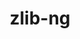 ---
title: "zlib-ng"
layout: cache
categories: [package, develop]
meta: {"compilers": ["apple-clang@=15.0.0", "cce@=18.0.0", "clang@=14.0.0", "gcc@=10.2.1", "gcc@=10.3.0", "gcc@=10.5.0", "gcc@=11.1.0", "gcc@=11.4.0", "gcc@=12.3.0", "gcc@=12.4.0", "gcc@=13.2.0", "gcc@=13.3.0", "gcc@=7.3.1", "gcc@=7.5.0", "gcc@=9.4.0", "msvc@=19.39.33523", "oneapi@=2024.1.0", "oneapi@=2024.2.1"], "num_specs": 106, "num_specs_by_stack": {"aws-isc": 1, "aws-isc-aarch64": 1, "aws-pcluster-neoverse_v1": 3, "aws-pcluster-x86_64_v4": 12, "bootstrap-x86_64-linux-gnu": 3, "build_systems": 3, "data-vis-sdk": 3, "developer-tools": 2, "developer-tools-aarch64-linux-gnu": 3, "developer-tools-darwin": 1, "developer-tools-manylinux2014": 1, "developer-tools-x86_64_v3-linux-gnu": 3, "e4s": 6, "e4s-cray-rhel": 6, "e4s-cray-sles": 2, "e4s-neoverse-v2": 6, "e4s-neoverse_v1": 2, "e4s-oneapi": 6, "e4s-power": 2, "e4s-rocm-external": 3, "gpu-tests": 4, "hep": 3, "ml-darwin-aarch64-mps": 1, "ml-linux-aarch64-cpu": 3, "ml-linux-aarch64-cuda": 3, "ml-linux-x86_64-cpu": 3, "ml-linux-x86_64-cuda": 3, "ml-linux-x86_64-rocm": 3, "radiuss": 6, "radiuss-aws": 6, "radiuss-aws-aarch64": 6, "root": 106, "tutorial": 21, "windows-vis": 2}, "oss": ["amzn2", "centos7", "rhel8", "sle_hpc15", "ubuntu18.04", "ubuntu20.04", "ubuntu22.04", "ubuntu24.04", "ventura", "windows10.0.20348"], "platforms": ["darwin", "linux", "windows"], "stacks": ["aws-isc", "aws-isc-aarch64", "aws-pcluster-neoverse_v1", "aws-pcluster-x86_64_v4", "bootstrap-x86_64-linux-gnu", "build_systems", "data-vis-sdk", "developer-tools", "developer-tools-aarch64-linux-gnu", "developer-tools-darwin", "developer-tools-manylinux2014", "developer-tools-x86_64_v3-linux-gnu", "e4s", "e4s-cray-rhel", "e4s-cray-sles", "e4s-neoverse-v2", "e4s-neoverse_v1", "e4s-oneapi", "e4s-power", "e4s-rocm-external", "gpu-tests", "hep", "ml-darwin-aarch64-mps", "ml-linux-aarch64-cpu", "ml-linux-aarch64-cuda", "ml-linux-x86_64-cpu", "ml-linux-x86_64-cuda", "ml-linux-x86_64-rocm", "radiuss", "radiuss-aws", "radiuss-aws-aarch64", "root", "tutorial", "windows-vis"], "targets": ["aarch64", "neoverse_v1", "neoverse_v2", "ppc64le", "x86_64", "x86_64_v3", "x86_64_v4"], "versions": ["2.0.7", "2.1.3", "2.1.4", "2.1.6", "2.2.1", "2.2.3"]}
spec_details: [{"compiler": "oneapi@=2024.1.0", "hash": "32rsgib44twscutulgzmqesn5opau6qp", "os": "amzn2", "platform": "linux", "size": "-", "stacks": ["aws-pcluster-x86_64_v4", "root"], "tarball": "https://binaries.spack.io/develop/build_cache/linux-amzn2-x86_64_v4/oneapi-2024.1.0/zlib-ng-2.2.3/linux-amzn2-x86_64_v4-oneapi-2024.1.0-zlib-ng-2.2.3-32rsgib44twscutulgzmqesn5opau6qp.spack", "target": "x86_64_v4", "variants": ["build_system=autotools", "+compat", "+new_strategies", "+opt", "+pic", "+shared"], "versions": ["2.2.3"]}, {"compiler": "gcc@=7.5.0", "hash": "377a5qogl4vpjtsmp5pzreyur7dr7ysa", "os": "ubuntu18.04", "platform": "linux", "size": "-", "stacks": ["radiuss", "root"], "tarball": "https://binaries.spack.io/develop/build_cache/linux-ubuntu18.04-x86_64_v3/gcc-7.5.0/zlib-ng-2.2.3/linux-ubuntu18.04-x86_64_v3-gcc-7.5.0-zlib-ng-2.2.3-377a5qogl4vpjtsmp5pzreyur7dr7ysa.spack", "target": "x86_64_v3", "variants": ["build_system=autotools", "+compat", "~new_strategies", "+opt", "+pic", "+shared"], "versions": ["2.2.3"]}, {"compiler": "gcc@=7.3.1", "hash": "3uwmy2yvncjescclso37kdqztq7q463n", "os": "amzn2", "platform": "linux", "size": "-", "stacks": ["radiuss-aws-aarch64", "root"], "tarball": "https://binaries.spack.io/develop/build_cache/linux-amzn2-aarch64/gcc-7.3.1/zlib-ng-2.2.3/linux-amzn2-aarch64-gcc-7.3.1-zlib-ng-2.2.3-3uwmy2yvncjescclso37kdqztq7q463n.spack", "target": "aarch64", "variants": ["build_system=autotools", "+compat", "~new_strategies", "+opt", "+pic", "+shared"], "versions": ["2.2.3"]}, {"compiler": "gcc@=11.4.0", "hash": "3zxw2ivini2omi2njesjtjszk6tma6pq", "os": "ubuntu22.04", "platform": "linux", "size": "-", "stacks": ["e4s-neoverse-v2", "root"], "tarball": "https://binaries.spack.io/develop/build_cache/linux-ubuntu22.04-neoverse_v2/gcc-11.4.0/zlib-ng-2.2.3/linux-ubuntu22.04-neoverse_v2-gcc-11.4.0-zlib-ng-2.2.3-3zxw2ivini2omi2njesjtjszk6tma6pq.spack", "target": "neoverse_v2", "variants": ["build_system=autotools", "+compat", "+new_strategies", "+opt", "+pic", "+shared"], "versions": ["2.2.3"]}, {"compiler": "oneapi@=2024.2.1", "hash": "4bnqvqycdrna2ke2puezyogdr2pdttcw", "os": "ubuntu22.04", "platform": "linux", "size": "-", "stacks": ["e4s-oneapi", "root"], "tarball": "https://binaries.spack.io/develop/build_cache/linux-ubuntu22.04-x86_64_v3/oneapi-2024.2.1/zlib-ng-2.2.3/linux-ubuntu22.04-x86_64_v3-oneapi-2024.2.1-zlib-ng-2.2.3-4bnqvqycdrna2ke2puezyogdr2pdttcw.spack", "target": "x86_64_v3", "variants": ["build_system=autotools", "+compat", "+new_strategies", "+opt", "+pic", "+shared"], "versions": ["2.2.3"]}, {"compiler": "clang@=14.0.0", "hash": "4bolsb5to3t4xx5ez53zanau67rxmv3x", "os": "ubuntu22.04", "platform": "linux", "size": "-", "stacks": ["root", "tutorial"], "tarball": "https://binaries.spack.io/develop/build_cache/linux-ubuntu22.04-x86_64_v3/clang-14.0.0/zlib-ng-2.2.3/linux-ubuntu22.04-x86_64_v3-clang-14.0.0-zlib-ng-2.2.3-4bolsb5to3t4xx5ez53zanau67rxmv3x.spack", "target": "x86_64_v3", "variants": ["build_system=autotools", "+compat", "+new_strategies", "+opt", "+pic", "+shared"], "versions": ["2.2.3"]}, {"compiler": "cce@=18.0.0", "hash": "4gqhql5ze4fzdoyfjqyfc6th232xruyx", "os": "rhel8", "platform": "linux", "size": "-", "stacks": ["e4s-cray-rhel", "root"], "tarball": "https://binaries.spack.io/develop/build_cache/linux-rhel8-x86_64_v3/cce-18.0.0/zlib-ng-2.2.3/linux-rhel8-x86_64_v3-cce-18.0.0-zlib-ng-2.2.3-4gqhql5ze4fzdoyfjqyfc6th232xruyx.spack", "target": "x86_64_v3", "variants": ["build_system=autotools", "+compat", "~new_strategies", "+opt", "+pic", "+shared"], "versions": ["2.2.3"]}, {"compiler": "gcc@=7.3.1", "hash": "536kii6bqerjne77k24afwbc5zi5amd4", "os": "amzn2", "platform": "linux", "size": "-", "stacks": ["aws-isc", "radiuss-aws", "root"], "tarball": "https://binaries.spack.io/develop/build_cache/linux-amzn2-x86_64_v3/gcc-7.3.1/zlib-ng-2.2.3/linux-amzn2-x86_64_v3-gcc-7.3.1-zlib-ng-2.2.3-536kii6bqerjne77k24afwbc5zi5amd4.spack", "target": "x86_64_v3", "variants": ["build_system=autotools", "+compat", "+new_strategies", "+opt", "+pic", "+shared"], "versions": ["2.2.3"]}, {"compiler": "gcc@=7.3.1", "hash": "543fnszfiq526hbu6xdtqubobmbozb6w", "os": "amzn2", "platform": "linux", "size": "-", "stacks": ["radiuss-aws-aarch64", "root"], "tarball": "https://binaries.spack.io/develop/build_cache/linux-amzn2-aarch64/gcc-7.3.1/zlib-ng-2.2.3/linux-amzn2-aarch64-gcc-7.3.1-zlib-ng-2.2.3-543fnszfiq526hbu6xdtqubobmbozb6w.spack", "target": "aarch64", "variants": ["build_system=autotools", "+compat", "+new_strategies", "+opt", "+pic", "+shared"], "versions": ["2.2.3"]}, {"compiler": "gcc@=11.4.0", "hash": "575fqzmp724na4jncdvjilufu5ozdlip", "os": "ubuntu22.04", "platform": "linux", "size": "-", "stacks": ["e4s", "e4s-rocm-external", "hep", "root", "tutorial"], "tarball": "https://binaries.spack.io/develop/build_cache/linux-ubuntu22.04-x86_64_v3/gcc-11.4.0/zlib-ng-2.2.3/linux-ubuntu22.04-x86_64_v3-gcc-11.4.0-zlib-ng-2.2.3-575fqzmp724na4jncdvjilufu5ozdlip.spack", "target": "x86_64_v3", "variants": ["build_system=autotools", "+compat", "+new_strategies", "+opt", "+pic", "+shared"], "versions": ["2.2.3"]}, {"compiler": "gcc@=11.4.0", "hash": "5dyrfwdsi2456n7uwogb7d755ss5nc7o", "os": "ubuntu22.04", "platform": "linux", "size": "-", "stacks": ["e4s", "root"], "tarball": "https://binaries.spack.io/develop/build_cache/linux-ubuntu22.04-x86_64_v3/gcc-11.4.0/zlib-ng-2.2.3/linux-ubuntu22.04-x86_64_v3-gcc-11.4.0-zlib-ng-2.2.3-5dyrfwdsi2456n7uwogb7d755ss5nc7o.spack", "target": "x86_64_v3", "variants": ["build_system=autotools", "+compat", "~new_strategies", "+opt", "+pic", "+shared"], "versions": ["2.2.3"]}, {"compiler": "gcc@=12.4.0", "hash": "5ggbhng5uivuqqcahrpxh374p22imnbv", "os": "amzn2", "platform": "linux", "size": "-", "stacks": ["aws-pcluster-x86_64_v4", "root"], "tarball": "https://binaries.spack.io/develop/build_cache/linux-amzn2-x86_64_v3/gcc-12.4.0/zlib-ng-2.2.3/linux-amzn2-x86_64_v3-gcc-12.4.0-zlib-ng-2.2.3-5ggbhng5uivuqqcahrpxh374p22imnbv.spack", "target": "x86_64_v3", "variants": ["build_system=autotools", "+compat", "+new_strategies", "+opt", "+pic", "+shared"], "versions": ["2.2.3"]}, {"compiler": "gcc@=7.5.0", "hash": "5hvq47wizef7l7qyw6ot2lothvck4v7z", "os": "ubuntu18.04", "platform": "linux", "size": "-", "stacks": ["developer-tools", "root"], "tarball": "https://binaries.spack.io/develop/build_cache/linux-ubuntu18.04-x86_64_v3/gcc-7.5.0/zlib-ng-2.1.6/linux-ubuntu18.04-x86_64_v3-gcc-7.5.0-zlib-ng-2.1.6-5hvq47wizef7l7qyw6ot2lothvck4v7z.spack", "target": "x86_64_v3", "variants": ["build_system=autotools", "+compat", "+new_strategies", "+opt", "+pic", "+shared"], "versions": ["2.1.6"]}, {"compiler": "gcc@=7.3.1", "hash": "5lleo6iq7idatxqvxus6u3ikrgcagmvo", "os": "amzn2", "platform": "linux", "size": "-", "stacks": ["radiuss-aws", "root"], "tarball": "https://binaries.spack.io/develop/build_cache/linux-amzn2-x86_64_v3/gcc-7.3.1/zlib-ng-2.2.3/linux-amzn2-x86_64_v3-gcc-7.3.1-zlib-ng-2.2.3-5lleo6iq7idatxqvxus6u3ikrgcagmvo.spack", "target": "x86_64_v3", "variants": ["build_system=autotools", "+compat", "~new_strategies", "+opt", "+pic", "+shared"], "versions": ["2.2.3"]}, {"compiler": "gcc@=11.1.0", "hash": "5pwtky4i2vgik2md557hgike4jaz63uf", "os": "ubuntu20.04", "platform": "linux", "size": "-", "stacks": ["gpu-tests", "root"], "tarball": "https://binaries.spack.io/develop/build_cache/linux-ubuntu20.04-x86_64_v3/gcc-11.1.0/zlib-ng-2.1.4/linux-ubuntu20.04-x86_64_v3-gcc-11.1.0-zlib-ng-2.1.4-5pwtky4i2vgik2md557hgike4jaz63uf.spack", "target": "x86_64_v3", "variants": ["build_system=autotools", "+compat", "+opt"], "versions": ["2.1.4"]}, {"compiler": "clang@=14.0.0", "hash": "67c2xrjjhjc7y5csp6ams6x6hjfnx7qg", "os": "ubuntu22.04", "platform": "linux", "size": "-", "stacks": ["root", "tutorial"], "tarball": "https://binaries.spack.io/develop/build_cache/linux-ubuntu22.04-x86_64_v3/clang-14.0.0/zlib-ng-2.0.7/linux-ubuntu22.04-x86_64_v3-clang-14.0.0-zlib-ng-2.0.7-67c2xrjjhjc7y5csp6ams6x6hjfnx7qg.spack", "target": "x86_64_v3", "variants": ["build_system=autotools", "+compat", "+new_strategies", "+opt", "+pic", "+shared"], "versions": ["2.0.7"]}, {"compiler": "cce@=18.0.0", "hash": "6futzvjx2x3kmifzhk3r7ijzqykzy4ye", "os": "rhel8", "platform": "linux", "size": "-", "stacks": ["e4s-cray-rhel", "root"], "tarball": "https://binaries.spack.io/develop/build_cache/linux-rhel8-x86_64_v3/cce-18.0.0/zlib-ng-2.2.3/linux-rhel8-x86_64_v3-cce-18.0.0-zlib-ng-2.2.3-6futzvjx2x3kmifzhk3r7ijzqykzy4ye.spack", "target": "x86_64_v3", "variants": ["build_system=autotools", "+compat", "+new_strategies", "+opt", "+pic", "+shared"], "versions": ["2.2.3"]}, {"compiler": "gcc@=11.4.0", "hash": "6r3373l5nrcre5nbh43okuedfmdpj6bh", "os": "ubuntu22.04", "platform": "linux", "size": "-", "stacks": ["root", "tutorial"], "tarball": "https://binaries.spack.io/develop/build_cache/linux-ubuntu22.04-x86_64_v3/gcc-11.4.0/zlib-ng-2.0.7/linux-ubuntu22.04-x86_64_v3-gcc-11.4.0-zlib-ng-2.0.7-6r3373l5nrcre5nbh43okuedfmdpj6bh.spack", "target": "x86_64_v3", "variants": ["build_system=autotools", "+compat", "+new_strategies", "+opt", "+pic", "+shared"], "versions": ["2.0.7"]}, {"compiler": "cce@=18.0.0", "hash": "6rqgakhbx74aq4b7qybojtpl7zxsgkyy", "os": "rhel8", "platform": "linux", "size": "-", "stacks": ["e4s-cray-rhel", "root"], "tarball": "https://binaries.spack.io/develop/build_cache/linux-rhel8-x86_64_v3/cce-18.0.0/zlib-ng-2.2.3/linux-rhel8-x86_64_v3-cce-18.0.0-zlib-ng-2.2.3-6rqgakhbx74aq4b7qybojtpl7zxsgkyy.spack", "target": "x86_64_v3", "variants": ["build_system=autotools", "+compat", "+new_strategies", "+opt", "+pic", "+shared"], "versions": ["2.2.3"]}, {"compiler": "gcc@=11.4.0", "hash": "7ngubogjo4gujkuio4vkj2d5r7vazsdq", "os": "ubuntu22.04", "platform": "linux", "size": "-", "stacks": ["e4s-neoverse-v2", "root"], "tarball": "https://binaries.spack.io/develop/build_cache/linux-ubuntu22.04-neoverse_v2/gcc-11.4.0/zlib-ng-2.2.3/linux-ubuntu22.04-neoverse_v2-gcc-11.4.0-zlib-ng-2.2.3-7ngubogjo4gujkuio4vkj2d5r7vazsdq.spack", "target": "neoverse_v2", "variants": ["build_system=autotools", "+compat", "~new_strategies", "+opt", "+pic", "+shared"], "versions": ["2.2.3"]}, {"compiler": "gcc@=7.5.0", "hash": "7s7afl5q25kgqxtjgvnwvdpy25ep5wnh", "os": "ubuntu18.04", "platform": "linux", "size": "-", "stacks": ["developer-tools", "root"], "tarball": "https://binaries.spack.io/develop/build_cache/linux-ubuntu18.04-x86_64_v3/gcc-7.5.0/zlib-ng-2.1.6/linux-ubuntu18.04-x86_64_v3-gcc-7.5.0-zlib-ng-2.1.6-7s7afl5q25kgqxtjgvnwvdpy25ep5wnh.spack", "target": "x86_64_v3", "variants": ["build_system=autotools", "+compat", "+new_strategies", "+opt", "+pic", "+shared"], "versions": ["2.1.6"]}, {"compiler": "gcc@=13.2.0", "hash": "a2a5upecfz5tp7ouuxanyzuu4htlvz6j", "os": "ubuntu24.04", "platform": "linux", "size": "-", "stacks": ["bootstrap-x86_64-linux-gnu", "ml-linux-x86_64-cpu", "ml-linux-x86_64-cuda", "ml-linux-x86_64-rocm", "root"], "tarball": "https://binaries.spack.io/develop/build_cache/linux-ubuntu24.04-x86_64_v3/gcc-13.2.0/zlib-ng-2.2.3/linux-ubuntu24.04-x86_64_v3-gcc-13.2.0-zlib-ng-2.2.3-a2a5upecfz5tp7ouuxanyzuu4htlvz6j.spack", "target": "x86_64_v3", "variants": ["build_system=autotools", "+compat", "+new_strategies", "+opt", "+pic", "+shared"], "versions": ["2.2.3"]}, {"compiler": "gcc@=7.5.0", "hash": "asgwiaju2ckmoxsfvtddmmsrfbcygahj", "os": "ubuntu18.04", "platform": "linux", "size": "-", "stacks": ["radiuss", "root"], "tarball": "https://binaries.spack.io/develop/build_cache/linux-ubuntu18.04-x86_64_v3/gcc-7.5.0/zlib-ng-2.2.3/linux-ubuntu18.04-x86_64_v3-gcc-7.5.0-zlib-ng-2.2.3-asgwiaju2ckmoxsfvtddmmsrfbcygahj.spack", "target": "x86_64_v3", "variants": ["build_system=autotools", "+compat", "~new_strategies", "+opt", "+pic", "+shared"], "versions": ["2.2.3"]}, {"compiler": "gcc@=13.3.0", "hash": "ay35tmaqzsodo3tckfy5lw2jq2tw2qvy", "os": "rhel8", "platform": "linux", "size": "-", "stacks": ["developer-tools-aarch64-linux-gnu", "root"], "tarball": "https://binaries.spack.io/develop/build_cache/linux-rhel8-aarch64/gcc-13.3.0/zlib-ng-2.2.3/linux-rhel8-aarch64-gcc-13.3.0-zlib-ng-2.2.3-ay35tmaqzsodo3tckfy5lw2jq2tw2qvy.spack", "target": "aarch64", "variants": ["build_system=autotools", "+compat", "+new_strategies", "+opt", "+pic", "+shared"], "versions": ["2.2.3"]}, {"compiler": "gcc@=12.4.0", "hash": "br33vigrywiyhqy4qjhvdzmhjmho2xqz", "os": "amzn2", "platform": "linux", "size": "-", "stacks": ["aws-pcluster-x86_64_v4", "root"], "tarball": "https://binaries.spack.io/develop/build_cache/linux-amzn2-x86_64_v3/gcc-12.4.0/zlib-ng-2.2.3/linux-amzn2-x86_64_v3-gcc-12.4.0-zlib-ng-2.2.3-br33vigrywiyhqy4qjhvdzmhjmho2xqz.spack", "target": "x86_64_v3", "variants": ["build_system=autotools", "+compat", "+new_strategies", "+opt", "+pic", "+shared"], "versions": ["2.2.3"]}, {"compiler": "gcc@=7.5.0", "hash": "bwb4w4zegzaodbygp7u3eiytlvehnv6a", "os": "ubuntu18.04", "platform": "linux", "size": "-", "stacks": ["build_systems", "radiuss", "root"], "tarball": "https://binaries.spack.io/develop/build_cache/linux-ubuntu18.04-x86_64_v3/gcc-7.5.0/zlib-ng-2.2.3/linux-ubuntu18.04-x86_64_v3-gcc-7.5.0-zlib-ng-2.2.3-bwb4w4zegzaodbygp7u3eiytlvehnv6a.spack", "target": "x86_64_v3", "variants": ["build_system=autotools", "+compat", "+new_strategies", "+opt", "+pic", "+shared"], "versions": ["2.2.3"]}, {"compiler": "gcc@=11.4.0", "hash": "cskk2sohziigziegn6at644tuhc4n45v", "os": "ubuntu22.04", "platform": "linux", "size": "-", "stacks": ["root", "tutorial"], "tarball": "https://binaries.spack.io/develop/build_cache/linux-ubuntu22.04-x86_64_v3/gcc-11.4.0/zlib-ng-2.0.7/linux-ubuntu22.04-x86_64_v3-gcc-11.4.0-zlib-ng-2.0.7-cskk2sohziigziegn6at644tuhc4n45v.spack", "target": "x86_64_v3", "variants": ["build_system=autotools", "+compat", "+new_strategies", "+opt", "+pic", "+shared"], "versions": ["2.0.7"]}, {"compiler": "clang@=14.0.0", "hash": "de7fu72d453em47lz726oweci4bhjecs", "os": "ubuntu22.04", "platform": "linux", "size": "-", "stacks": ["root", "tutorial"], "tarball": "https://binaries.spack.io/develop/build_cache/linux-ubuntu22.04-x86_64_v3/clang-14.0.0/zlib-ng-2.2.3/linux-ubuntu22.04-x86_64_v3-clang-14.0.0-zlib-ng-2.2.3-de7fu72d453em47lz726oweci4bhjecs.spack", "target": "x86_64_v3", "variants": ["build_system=autotools", "+compat", "+new_strategies", "+opt", "+pic", "+shared"], "versions": ["2.2.3"]}, {"compiler": "gcc@=11.4.0", "hash": "dehnda2cmwsh6oszg3rxlxcrbn5neouo", "os": "ubuntu22.04", "platform": "linux", "size": "-", "stacks": ["root", "tutorial"], "tarball": "https://binaries.spack.io/develop/build_cache/linux-ubuntu22.04-x86_64_v3/gcc-11.4.0/zlib-ng-2.0.7/linux-ubuntu22.04-x86_64_v3-gcc-11.4.0-zlib-ng-2.0.7-dehnda2cmwsh6oszg3rxlxcrbn5neouo.spack", "target": "x86_64_v3", "variants": ["build_system=autotools", "+compat", "+new_strategies", "+opt", "+pic", "+shared"], "versions": ["2.0.7"]}, {"compiler": "gcc@=11.1.0", "hash": "dvwlip2nyhsnuftw2p2wvx3rqh5y27b7", "os": "ubuntu20.04", "platform": "linux", "size": "-", "stacks": ["data-vis-sdk", "root"], "tarball": "https://binaries.spack.io/develop/build_cache/linux-ubuntu20.04-x86_64_v3/gcc-11.1.0/zlib-ng-2.2.3/linux-ubuntu20.04-x86_64_v3-gcc-11.1.0-zlib-ng-2.2.3-dvwlip2nyhsnuftw2p2wvx3rqh5y27b7.spack", "target": "x86_64_v3", "variants": ["build_system=autotools", "+compat", "+new_strategies", "+opt", "+pic", "+shared"], "versions": ["2.2.3"]}, {"compiler": "gcc@=10.5.0", "hash": "fes5pongkmvrakh7nos5i4tw7qmxszl3", "os": "centos7", "platform": "linux", "size": "-", "stacks": ["developer-tools-x86_64_v3-linux-gnu", "root"], "tarball": "https://binaries.spack.io/develop/build_cache/linux-centos7-x86_64_v3/gcc-10.5.0/zlib-ng-2.2.3/linux-centos7-x86_64_v3-gcc-10.5.0-zlib-ng-2.2.3-fes5pongkmvrakh7nos5i4tw7qmxszl3.spack", "target": "x86_64_v3", "variants": ["build_system=autotools", "+compat", "+new_strategies", "+opt", "+pic", "+shared"], "versions": ["2.2.3"]}, {"compiler": "gcc@=7.3.1", "hash": "fldruqpbu67n44x6pufoiwzc4soevzyh", "os": "amzn2", "platform": "linux", "size": "-", "stacks": ["radiuss-aws", "root"], "tarball": "https://binaries.spack.io/develop/build_cache/linux-amzn2-x86_64_v3/gcc-7.3.1/zlib-ng-2.2.3/linux-amzn2-x86_64_v3-gcc-7.3.1-zlib-ng-2.2.3-fldruqpbu67n44x6pufoiwzc4soevzyh.spack", "target": "x86_64_v3", "variants": ["build_system=autotools", "+compat", "~new_strategies", "+opt", "+pic", "+shared"], "versions": ["2.2.3"]}, {"compiler": "gcc@=7.5.0", "hash": "fvnrghamgcwonwqvbw5ocmsitaekh2rm", "os": "ubuntu18.04", "platform": "linux", "size": "-", "stacks": ["build_systems", "radiuss", "root"], "tarball": "https://binaries.spack.io/develop/build_cache/linux-ubuntu18.04-x86_64_v3/gcc-7.5.0/zlib-ng-2.2.3/linux-ubuntu18.04-x86_64_v3-gcc-7.5.0-zlib-ng-2.2.3-fvnrghamgcwonwqvbw5ocmsitaekh2rm.spack", "target": "x86_64_v3", "variants": ["build_system=autotools", "+compat", "+new_strategies", "+opt", "+pic", "+shared"], "versions": ["2.2.3"]}, {"compiler": "gcc@=13.2.0", "hash": "gwumv2dnnrnpvs3dcfzo4p4s6zuypfbh", "os": "ubuntu24.04", "platform": "linux", "size": "-", "stacks": ["bootstrap-x86_64-linux-gnu", "ml-linux-x86_64-cpu", "ml-linux-x86_64-cuda", "ml-linux-x86_64-rocm", "root"], "tarball": "https://binaries.spack.io/develop/build_cache/linux-ubuntu24.04-x86_64_v3/gcc-13.2.0/zlib-ng-2.2.3/linux-ubuntu24.04-x86_64_v3-gcc-13.2.0-zlib-ng-2.2.3-gwumv2dnnrnpvs3dcfzo4p4s6zuypfbh.spack", "target": "x86_64_v3", "variants": ["build_system=autotools", "+compat", "+new_strategies", "+opt", "+pic", "+shared"], "versions": ["2.2.3"]}, {"compiler": "oneapi@=2024.2.1", "hash": "hegf2474ko2temhioae2g2kz4h2aicpo", "os": "ubuntu22.04", "platform": "linux", "size": "-", "stacks": ["e4s-oneapi", "root"], "tarball": "https://binaries.spack.io/develop/build_cache/linux-ubuntu22.04-x86_64_v3/oneapi-2024.2.1/zlib-ng-2.2.3/linux-ubuntu22.04-x86_64_v3-oneapi-2024.2.1-zlib-ng-2.2.3-hegf2474ko2temhioae2g2kz4h2aicpo.spack", "target": "x86_64_v3", "variants": ["build_system=autotools", "+compat", "~new_strategies", "+opt", "+pic", "+shared"], "versions": ["2.2.3"]}, {"compiler": "gcc@=12.4.0", "hash": "hhf7vjzktfm5irbv2pqyfturuzxgcyw6", "os": "amzn2", "platform": "linux", "size": "-", "stacks": ["aws-pcluster-x86_64_v4", "root"], "tarball": "https://binaries.spack.io/develop/build_cache/linux-amzn2-x86_64_v4/gcc-12.4.0/zlib-ng-2.2.3/linux-amzn2-x86_64_v4-gcc-12.4.0-zlib-ng-2.2.3-hhf7vjzktfm5irbv2pqyfturuzxgcyw6.spack", "target": "x86_64_v4", "variants": ["build_system=autotools", "+compat", "+new_strategies", "+opt", "+pic", "+shared"], "versions": ["2.2.3"]}, {"compiler": "gcc@=10.3.0", "hash": "ho3ccdbvowgzmyoytznfbqyujs4qcmax", "os": "sle_hpc15", "platform": "linux", "size": "-", "stacks": ["e4s-cray-sles", "root"], "tarball": "https://binaries.spack.io/develop/build_cache/linux-sle_hpc15-x86_64_v4/gcc-10.3.0/zlib-ng-2.2.1/linux-sle_hpc15-x86_64_v4-gcc-10.3.0-zlib-ng-2.2.1-ho3ccdbvowgzmyoytznfbqyujs4qcmax.spack", "target": "x86_64_v4", "variants": ["build_system=autotools", "+compat", "+new_strategies", "+opt", "+pic", "+shared"], "versions": ["2.2.1"]}, {"compiler": "oneapi@=2024.1.0", "hash": "hudimpctgql4tihqxppdf52of2pavv4l", "os": "amzn2", "platform": "linux", "size": "-", "stacks": ["aws-pcluster-x86_64_v4", "root"], "tarball": "https://binaries.spack.io/develop/build_cache/linux-amzn2-x86_64_v4/oneapi-2024.1.0/zlib-ng-2.2.3/linux-amzn2-x86_64_v4-oneapi-2024.1.0-zlib-ng-2.2.3-hudimpctgql4tihqxppdf52of2pavv4l.spack", "target": "x86_64_v4", "variants": ["build_system=autotools", "+compat", "+new_strategies", "+opt", "+pic", "+shared"], "versions": ["2.2.3"]}, {"compiler": "gcc@=13.2.0", "hash": "iyeho7mdxnqnu3anewesh3sgaj7lvtxe", "os": "ubuntu24.04", "platform": "linux", "size": "-", "stacks": ["bootstrap-x86_64-linux-gnu", "ml-linux-x86_64-cpu", "ml-linux-x86_64-cuda", "ml-linux-x86_64-rocm", "root"], "tarball": "https://binaries.spack.io/develop/build_cache/linux-ubuntu24.04-x86_64_v3/gcc-13.2.0/zlib-ng-2.2.3/linux-ubuntu24.04-x86_64_v3-gcc-13.2.0-zlib-ng-2.2.3-iyeho7mdxnqnu3anewesh3sgaj7lvtxe.spack", "target": "x86_64_v3", "variants": ["build_system=autotools", "+compat", "+new_strategies", "+opt", "+pic", "+shared"], "versions": ["2.2.3"]}, {"compiler": "gcc@=11.4.0", "hash": "izbs4k6jhw2uc6qljw2ih3lvgrfc7n67", "os": "ubuntu22.04", "platform": "linux", "size": "-", "stacks": ["root", "tutorial"], "tarball": "https://binaries.spack.io/develop/build_cache/linux-ubuntu22.04-x86_64_v3/gcc-11.4.0/zlib-ng-2.0.7/linux-ubuntu22.04-x86_64_v3-gcc-11.4.0-zlib-ng-2.0.7-izbs4k6jhw2uc6qljw2ih3lvgrfc7n67.spack", "target": "x86_64_v3", "variants": ["build_system=autotools", "+compat", "+new_strategies", "+opt", "+pic", "+shared"], "versions": ["2.0.7"]}, {"compiler": "clang@=14.0.0", "hash": "jfsfke6q5l4ypoz72lvwczdvljvtmyeo", "os": "ubuntu22.04", "platform": "linux", "size": "-", "stacks": ["root", "tutorial"], "tarball": "https://binaries.spack.io/develop/build_cache/linux-ubuntu22.04-x86_64_v3/clang-14.0.0/zlib-ng-2.2.3/linux-ubuntu22.04-x86_64_v3-clang-14.0.0-zlib-ng-2.2.3-jfsfke6q5l4ypoz72lvwczdvljvtmyeo.spack", "target": "x86_64_v3", "variants": ["build_system=autotools", "+compat", "+new_strategies", "+opt", "+pic", "+shared"], "versions": ["2.2.3"]}, {"compiler": "gcc@=10.5.0", "hash": "jsmc5qe6xy5e4apsp3a4y7ot4yunnsvu", "os": "ubuntu22.04", "platform": "linux", "size": "-", "stacks": ["root", "tutorial"], "tarball": "https://binaries.spack.io/develop/build_cache/linux-ubuntu22.04-x86_64_v3/gcc-10.5.0/zlib-ng-2.2.3/linux-ubuntu22.04-x86_64_v3-gcc-10.5.0-zlib-ng-2.2.3-jsmc5qe6xy5e4apsp3a4y7ot4yunnsvu.spack", "target": "x86_64_v3", "variants": ["build_system=autotools", "+compat", "+new_strategies", "+opt", "+pic", "+shared"], "versions": ["2.2.3"]}, {"compiler": "gcc@=11.4.0", "hash": "jvpiojth442g6ztiekthphoglzdlrf5b", "os": "ubuntu22.04", "platform": "linux", "size": "-", "stacks": ["e4s-neoverse_v1", "root"], "tarball": "https://binaries.spack.io/develop/build_cache/linux-ubuntu22.04-neoverse_v1/gcc-11.4.0/zlib-ng-2.2.1/linux-ubuntu22.04-neoverse_v1-gcc-11.4.0-zlib-ng-2.2.1-jvpiojth442g6ztiekthphoglzdlrf5b.spack", "target": "neoverse_v1", "variants": ["build_system=autotools", "+compat", "+new_strategies", "+opt", "+pic", "+shared"], "versions": ["2.2.1"]}, {"compiler": "gcc@=11.1.0", "hash": "jxwqsckgh57qcdhic6e5yx6a2yrswvmr", "os": "ubuntu20.04", "platform": "linux", "size": "-", "stacks": ["gpu-tests", "root"], "tarball": "https://binaries.spack.io/develop/build_cache/linux-ubuntu20.04-x86_64_v3/gcc-11.1.0/zlib-ng-2.1.3/linux-ubuntu20.04-x86_64_v3-gcc-11.1.0-zlib-ng-2.1.3-jxwqsckgh57qcdhic6e5yx6a2yrswvmr.spack", "target": "x86_64_v3", "variants": ["build_system=autotools", "+compat", "+opt", "patches=299b958,ae9077a,b692621"], "versions": ["2.1.3"]}, {"compiler": "gcc@=12.3.0", "hash": "kjiluxublpek5672pkkmjclysq6ib3k2", "os": "ubuntu22.04", "platform": "linux", "size": "-", "stacks": ["root", "tutorial"], "tarball": "https://binaries.spack.io/develop/build_cache/linux-ubuntu22.04-x86_64_v3/gcc-12.3.0/zlib-ng-2.2.3/linux-ubuntu22.04-x86_64_v3-gcc-12.3.0-zlib-ng-2.2.3-kjiluxublpek5672pkkmjclysq6ib3k2.spack", "target": "x86_64_v3", "variants": ["build_system=autotools", "+compat", "+new_strategies", "+opt", "+pic", "+shared"], "versions": ["2.2.3"]}, {"compiler": "oneapi@=2024.1.0", "hash": "kofolju3ofrc74laptae2pomearhmsq6", "os": "amzn2", "platform": "linux", "size": "-", "stacks": ["aws-pcluster-x86_64_v4", "root"], "tarball": "https://binaries.spack.io/develop/build_cache/linux-amzn2-x86_64_v3/oneapi-2024.1.0/zlib-ng-2.2.3/linux-amzn2-x86_64_v3-oneapi-2024.1.0-zlib-ng-2.2.3-kofolju3ofrc74laptae2pomearhmsq6.spack", "target": "x86_64_v3", "variants": ["build_system=autotools", "+compat", "+new_strategies", "+opt", "+pic", "+shared"], "versions": ["2.2.3"]}, {"compiler": "gcc@=7.3.1", "hash": "kqhnkjxojrkv72cyv2udrfi5efyh3veb", "os": "amzn2", "platform": "linux", "size": "-", "stacks": ["radiuss-aws", "root"], "tarball": "https://binaries.spack.io/develop/build_cache/linux-amzn2-x86_64_v3/gcc-7.3.1/zlib-ng-2.2.3/linux-amzn2-x86_64_v3-gcc-7.3.1-zlib-ng-2.2.3-kqhnkjxojrkv72cyv2udrfi5efyh3veb.spack", "target": "x86_64_v3", "variants": ["build_system=autotools", "+compat", "+new_strategies", "+opt", "+pic", "+shared"], "versions": ["2.2.3"]}, {"compiler": "gcc@=7.5.0", "hash": "ksstfh757vp4n6ozjg4eejcdovw6wa3z", "os": "ubuntu18.04", "platform": "linux", "size": "-", "stacks": ["radiuss", "root"], "tarball": "https://binaries.spack.io/develop/build_cache/linux-ubuntu18.04-x86_64_v3/gcc-7.5.0/zlib-ng-2.2.3/linux-ubuntu18.04-x86_64_v3-gcc-7.5.0-zlib-ng-2.2.3-ksstfh757vp4n6ozjg4eejcdovw6wa3z.spack", "target": "x86_64_v3", "variants": ["build_system=autotools", "+compat", "~new_strategies", "+opt", "+pic", "+shared"], "versions": ["2.2.3"]}, {"compiler": "oneapi@=2024.1.0", "hash": "lyixljey4glqci5cbpl4oqkfyimcunlu", "os": "amzn2", "platform": "linux", "size": "-", "stacks": ["aws-pcluster-x86_64_v4", "root"], "tarball": "https://binaries.spack.io/develop/build_cache/linux-amzn2-x86_64_v4/oneapi-2024.1.0/zlib-ng-2.2.3/linux-amzn2-x86_64_v4-oneapi-2024.1.0-zlib-ng-2.2.3-lyixljey4glqci5cbpl4oqkfyimcunlu.spack", "target": "x86_64_v4", "variants": ["build_system=autotools", "+compat", "+new_strategies", "+opt", "+pic", "+shared"], "versions": ["2.2.3"]}, {"compiler": "gcc@=12.4.0", "hash": "mffrzjagsmzjglj3yyiqajmlundfnpou", "os": "amzn2", "platform": "linux", "size": "-", "stacks": ["aws-pcluster-neoverse_v1", "root"], "tarball": "https://binaries.spack.io/develop/build_cache/linux-amzn2-neoverse_v1/gcc-12.4.0/zlib-ng-2.2.3/linux-amzn2-neoverse_v1-gcc-12.4.0-zlib-ng-2.2.3-mffrzjagsmzjglj3yyiqajmlundfnpou.spack", "target": "neoverse_v1", "variants": ["build_system=autotools", "+compat", "+new_strategies", "+opt", "+pic", "+shared"], "versions": ["2.2.3"]}, {"compiler": "gcc@=11.1.0", "hash": "mjclewo32wf4quh2z3cdwv4ooymzxxxv", "os": "ubuntu20.04", "platform": "linux", "size": "-", "stacks": ["data-vis-sdk", "root"], "tarball": "https://binaries.spack.io/develop/build_cache/linux-ubuntu20.04-x86_64_v3/gcc-11.1.0/zlib-ng-2.2.3/linux-ubuntu20.04-x86_64_v3-gcc-11.1.0-zlib-ng-2.2.3-mjclewo32wf4quh2z3cdwv4ooymzxxxv.spack", "target": "x86_64_v3", "variants": ["build_system=autotools", "+compat", "+new_strategies", "+opt", "+pic", "+shared"], "versions": ["2.2.3"]}, {"compiler": "cce@=18.0.0", "hash": "mwlbpsoyiclcmdiy5ho2ce53iwufggh7", "os": "rhel8", "platform": "linux", "size": "-", "stacks": ["e4s-cray-rhel", "root"], "tarball": "https://binaries.spack.io/develop/build_cache/linux-rhel8-x86_64_v3/cce-18.0.0/zlib-ng-2.2.3/linux-rhel8-x86_64_v3-cce-18.0.0-zlib-ng-2.2.3-mwlbpsoyiclcmdiy5ho2ce53iwufggh7.spack", "target": "x86_64_v3", "variants": ["build_system=autotools", "+compat", "+new_strategies", "+opt", "+pic", "+shared"], "versions": ["2.2.3"]}, {"compiler": "gcc@=11.4.0", "hash": "mx7raavltf2hv34dkthmia23lk3wqnkg", "os": "ubuntu22.04", "platform": "linux", "size": "-", "stacks": ["e4s", "e4s-rocm-external", "hep", "root", "tutorial"], "tarball": "https://binaries.spack.io/develop/build_cache/linux-ubuntu22.04-x86_64_v3/gcc-11.4.0/zlib-ng-2.2.3/linux-ubuntu22.04-x86_64_v3-gcc-11.4.0-zlib-ng-2.2.3-mx7raavltf2hv34dkthmia23lk3wqnkg.spack", "target": "x86_64_v3", "variants": ["build_system=autotools", "+compat", "+new_strategies", "+opt", "+pic", "+shared"], "versions": ["2.2.3"]}, {"compiler": "cce@=18.0.0", "hash": "mzbkya2ltck5fgfupd4w3zsuumwkhfc4", "os": "rhel8", "platform": "linux", "size": "-", "stacks": ["e4s-cray-rhel", "root"], "tarball": "https://binaries.spack.io/develop/build_cache/linux-rhel8-x86_64_v3/cce-18.0.0/zlib-ng-2.2.3/linux-rhel8-x86_64_v3-cce-18.0.0-zlib-ng-2.2.3-mzbkya2ltck5fgfupd4w3zsuumwkhfc4.spack", "target": "x86_64_v3", "variants": ["build_system=autotools", "+compat", "~new_strategies", "+opt", "+pic", "+shared"], "versions": ["2.2.3"]}, {"compiler": "gcc@=12.4.0", "hash": "n6pki7pveh46zafhniv4vv72ddy5yv3x", "os": "amzn2", "platform": "linux", "size": "-", "stacks": ["aws-pcluster-neoverse_v1", "root"], "tarball": "https://binaries.spack.io/develop/build_cache/linux-amzn2-neoverse_v1/gcc-12.4.0/zlib-ng-2.2.3/linux-amzn2-neoverse_v1-gcc-12.4.0-zlib-ng-2.2.3-n6pki7pveh46zafhniv4vv72ddy5yv3x.spack", "target": "neoverse_v1", "variants": ["build_system=autotools", "+compat", "+new_strategies", "+opt", "+pic", "+shared"], "versions": ["2.2.3"]}, {"compiler": "gcc@=13.2.0", "hash": "nmblbvrll56clf5sd7of3ggvxvkurlke", "os": "ubuntu24.04", "platform": "linux", "size": "-", "stacks": ["ml-linux-aarch64-cpu", "ml-linux-aarch64-cuda", "root"], "tarball": "https://binaries.spack.io/develop/build_cache/linux-ubuntu24.04-aarch64/gcc-13.2.0/zlib-ng-2.2.3/linux-ubuntu24.04-aarch64-gcc-13.2.0-zlib-ng-2.2.3-nmblbvrll56clf5sd7of3ggvxvkurlke.spack", "target": "aarch64", "variants": ["build_system=autotools", "+compat", "+new_strategies", "+opt", "+pic", "+shared"], "versions": ["2.2.3"]}, {"compiler": "gcc@=12.3.0", "hash": "odegfq76f57e7dgfrxgfvtx5bhsrohy4", "os": "ubuntu22.04", "platform": "linux", "size": "-", "stacks": ["root", "tutorial"], "tarball": "https://binaries.spack.io/develop/build_cache/linux-ubuntu22.04-x86_64_v3/gcc-12.3.0/zlib-ng-2.2.3/linux-ubuntu22.04-x86_64_v3-gcc-12.3.0-zlib-ng-2.2.3-odegfq76f57e7dgfrxgfvtx5bhsrohy4.spack", "target": "x86_64_v3", "variants": ["build_system=autotools", "+compat", "+new_strategies", "+opt", "+pic", "+shared"], "versions": ["2.2.3"]}, {"compiler": "gcc@=10.3.0", "hash": "oifh7q5hl76boo4rnhpwca5dpcdjewqq", "os": "sle_hpc15", "platform": "linux", "size": "-", "stacks": ["e4s-cray-sles", "root"], "tarball": "https://binaries.spack.io/develop/build_cache/linux-sle_hpc15-x86_64_v4/gcc-10.3.0/zlib-ng-2.2.1/linux-sle_hpc15-x86_64_v4-gcc-10.3.0-zlib-ng-2.2.1-oifh7q5hl76boo4rnhpwca5dpcdjewqq.spack", "target": "x86_64_v4", "variants": ["build_system=autotools", "+compat", "~new_strategies", "+opt", "+pic", "+shared"], "versions": ["2.2.1"]}, {"compiler": "gcc@=9.4.0", "hash": "pojth6lc5zcybxlgncppknc7azuu5wap", "os": "ubuntu20.04", "platform": "linux", "size": "-", "stacks": ["e4s-power", "root"], "tarball": "https://binaries.spack.io/develop/build_cache/linux-ubuntu20.04-ppc64le/gcc-9.4.0/zlib-ng-2.2.3/linux-ubuntu20.04-ppc64le-gcc-9.4.0-zlib-ng-2.2.3-pojth6lc5zcybxlgncppknc7azuu5wap.spack", "target": "ppc64le", "variants": ["build_system=autotools", "+compat", "+new_strategies", "+opt", "+pic", "+shared"], "versions": ["2.2.3"]}, {"compiler": "gcc@=13.3.0", "hash": "pwybf2hymbudqgtfw7jr7kqcnabge4gg", "os": "rhel8", "platform": "linux", "size": "-", "stacks": ["developer-tools-aarch64-linux-gnu", "root"], "tarball": "https://binaries.spack.io/develop/build_cache/linux-rhel8-aarch64/gcc-13.3.0/zlib-ng-2.2.3/linux-rhel8-aarch64-gcc-13.3.0-zlib-ng-2.2.3-pwybf2hymbudqgtfw7jr7kqcnabge4gg.spack", "target": "aarch64", "variants": ["build_system=autotools", "+compat", "+new_strategies", "+opt", "+pic", "+shared"], "versions": ["2.2.3"]}, {"compiler": "gcc@=12.4.0", "hash": "pzidipsx7pxezmxucrfkpzksjvgsoazl", "os": "amzn2", "platform": "linux", "size": "-", "stacks": ["aws-pcluster-x86_64_v4", "root"], "tarball": "https://binaries.spack.io/develop/build_cache/linux-amzn2-x86_64_v3/gcc-12.4.0/zlib-ng-2.2.3/linux-amzn2-x86_64_v3-gcc-12.4.0-zlib-ng-2.2.3-pzidipsx7pxezmxucrfkpzksjvgsoazl.spack", "target": "x86_64_v3", "variants": ["build_system=autotools", "+compat", "+new_strategies", "+opt", "+pic", "+shared"], "versions": ["2.2.3"]}, {"compiler": "gcc@=11.4.0", "hash": "q5wiskexw3m46fk266wdx5k2edow5ejg", "os": "ubuntu22.04", "platform": "linux", "size": "-", "stacks": ["root", "tutorial"], "tarball": "https://binaries.spack.io/develop/build_cache/linux-ubuntu22.04-x86_64_v3/gcc-11.4.0/zlib-ng-2.0.7/linux-ubuntu22.04-x86_64_v3-gcc-11.4.0-zlib-ng-2.0.7-q5wiskexw3m46fk266wdx5k2edow5ejg.spack", "target": "x86_64_v3", "variants": ["build_system=autotools", "+compat", "+new_strategies", "+opt", "+pic", "+shared"], "versions": ["2.0.7"]}, {"compiler": "oneapi@=2024.2.1", "hash": "qajqeyfcpl7ixfzappmfszff6gncmafd", "os": "ubuntu22.04", "platform": "linux", "size": "-", "stacks": ["e4s-oneapi", "root"], "tarball": "https://binaries.spack.io/develop/build_cache/linux-ubuntu22.04-x86_64_v3/oneapi-2024.2.1/zlib-ng-2.2.3/linux-ubuntu22.04-x86_64_v3-oneapi-2024.2.1-zlib-ng-2.2.3-qajqeyfcpl7ixfzappmfszff6gncmafd.spack", "target": "x86_64_v3", "variants": ["build_system=autotools", "+compat", "~new_strategies", "+opt", "+pic", "+shared"], "versions": ["2.2.3"]}, {"compiler": "gcc@=11.4.0", "hash": "qptjepdo3v2s7gcm3ezrk47nwip3tyt6", "os": "ubuntu22.04", "platform": "linux", "size": "-", "stacks": ["e4s-neoverse-v2", "root"], "tarball": "https://binaries.spack.io/develop/build_cache/linux-ubuntu22.04-neoverse_v2/gcc-11.4.0/zlib-ng-2.2.3/linux-ubuntu22.04-neoverse_v2-gcc-11.4.0-zlib-ng-2.2.3-qptjepdo3v2s7gcm3ezrk47nwip3tyt6.spack", "target": "neoverse_v2", "variants": ["build_system=autotools", "+compat", "+new_strategies", "+opt", "+pic", "+shared"], "versions": ["2.2.3"]}, {"compiler": "clang@=14.0.0", "hash": "r4odmlvpdjq7iykox63o7n2kd7mpkm5c", "os": "ubuntu22.04", "platform": "linux", "size": "-", "stacks": ["root", "tutorial"], "tarball": "https://binaries.spack.io/develop/build_cache/linux-ubuntu22.04-x86_64_v3/clang-14.0.0/zlib-ng-2.0.7/linux-ubuntu22.04-x86_64_v3-clang-14.0.0-zlib-ng-2.0.7-r4odmlvpdjq7iykox63o7n2kd7mpkm5c.spack", "target": "x86_64_v3", "variants": ["build_system=autotools", "+compat", "+new_strategies", "+opt", "+pic", "+shared"], "versions": ["2.0.7"]}, {"compiler": "clang@=14.0.0", "hash": "rhiv5uytxyobt4nduzxxhthsmnr7sxly", "os": "ubuntu22.04", "platform": "linux", "size": "-", "stacks": ["root", "tutorial"], "tarball": "https://binaries.spack.io/develop/build_cache/linux-ubuntu22.04-x86_64_v3/clang-14.0.0/zlib-ng-2.0.7/linux-ubuntu22.04-x86_64_v3-clang-14.0.0-zlib-ng-2.0.7-rhiv5uytxyobt4nduzxxhthsmnr7sxly.spack", "target": "x86_64_v3", "variants": ["build_system=autotools", "+compat", "+new_strategies", "+opt", "+pic", "+shared"], "versions": ["2.0.7"]}, {"compiler": "apple-clang@=15.0.0", "hash": "rr6rn4zzvxvjqslgxevpitbdsdeqdkm4", "os": "ventura", "platform": "darwin", "size": "-", "stacks": ["developer-tools-darwin", "ml-darwin-aarch64-mps", "root"], "tarball": "https://binaries.spack.io/develop/build_cache/darwin-ventura-aarch64/apple-clang-15.0.0/zlib-ng-2.2.1/darwin-ventura-aarch64-apple-clang-15.0.0-zlib-ng-2.2.1-rr6rn4zzvxvjqslgxevpitbdsdeqdkm4.spack", "target": "aarch64", "variants": ["build_system=autotools", "+compat", "+new_strategies", "+opt", "+pic", "+shared"], "versions": ["2.2.1"]}, {"compiler": "gcc@=7.3.1", "hash": "rsw7q6n5x5yx6l7qmwoayuvr6wpqa5ng", "os": "amzn2", "platform": "linux", "size": "-", "stacks": ["radiuss-aws", "root"], "tarball": "https://binaries.spack.io/develop/build_cache/linux-amzn2-x86_64_v3/gcc-7.3.1/zlib-ng-2.2.3/linux-amzn2-x86_64_v3-gcc-7.3.1-zlib-ng-2.2.3-rsw7q6n5x5yx6l7qmwoayuvr6wpqa5ng.spack", "target": "x86_64_v3", "variants": ["build_system=autotools", "+compat", "+new_strategies", "+opt", "+pic", "+shared"], "versions": ["2.2.3"]}, {"compiler": "msvc@=19.39.33523", "hash": "sb6pgmw3wjp6lldu6chsxyqve6wshcy5", "os": "windows10.0.20348", "platform": "windows", "size": "-", "stacks": ["root", "windows-vis"], "tarball": "https://binaries.spack.io/develop/build_cache/windows-windows10.0.20348-x86_64/msvc-19.39.33523/zlib-ng-2.2.3/windows-windows10.0.20348-x86_64-msvc-19.39.33523-zlib-ng-2.2.3-sb6pgmw3wjp6lldu6chsxyqve6wshcy5.spack", "target": "x86_64", "variants": ["build_system=cmake", "build_type=Release", "+compat", "generator=ninja", "~ipo", "+new_strategies", "+opt", "+pic", "+shared"], "versions": ["2.2.3"]}, {"compiler": "gcc@=11.4.0", "hash": "t3ltsgdmknshkorrbjfjywtlbpu47adu", "os": "ubuntu22.04", "platform": "linux", "size": "-", "stacks": ["e4s", "e4s-rocm-external", "hep", "root", "tutorial"], "tarball": "https://binaries.spack.io/develop/build_cache/linux-ubuntu22.04-x86_64_v3/gcc-11.4.0/zlib-ng-2.2.3/linux-ubuntu22.04-x86_64_v3-gcc-11.4.0-zlib-ng-2.2.3-t3ltsgdmknshkorrbjfjywtlbpu47adu.spack", "target": "x86_64_v3", "variants": ["build_system=autotools", "+compat", "+new_strategies", "+opt", "+pic", "+shared"], "versions": ["2.2.3"]}, {"compiler": "cce@=18.0.0", "hash": "t5672pvg2zubdr4mefeasnwguccaepfk", "os": "rhel8", "platform": "linux", "size": "-", "stacks": ["e4s-cray-rhel", "root"], "tarball": "https://binaries.spack.io/develop/build_cache/linux-rhel8-x86_64_v3/cce-18.0.0/zlib-ng-2.2.3/linux-rhel8-x86_64_v3-cce-18.0.0-zlib-ng-2.2.3-t5672pvg2zubdr4mefeasnwguccaepfk.spack", "target": "x86_64_v3", "variants": ["build_system=autotools", "+compat", "~new_strategies", "+opt", "+pic", "+shared"], "versions": ["2.2.3"]}, {"compiler": "gcc@=7.3.1", "hash": "tadz53ywdxmwupewlh6jdgxnxh47klo4", "os": "amzn2", "platform": "linux", "size": "-", "stacks": ["radiuss-aws-aarch64", "root"], "tarball": "https://binaries.spack.io/develop/build_cache/linux-amzn2-aarch64/gcc-7.3.1/zlib-ng-2.2.3/linux-amzn2-aarch64-gcc-7.3.1-zlib-ng-2.2.3-tadz53ywdxmwupewlh6jdgxnxh47klo4.spack", "target": "aarch64", "variants": ["build_system=autotools", "+compat", "~new_strategies", "+opt", "+pic", "+shared"], "versions": ["2.2.3"]}, {"compiler": "gcc@=13.3.0", "hash": "tkx3wbfpi6dhqubxt6wkeusrmme7det4", "os": "rhel8", "platform": "linux", "size": "-", "stacks": ["developer-tools-aarch64-linux-gnu", "root"], "tarball": "https://binaries.spack.io/develop/build_cache/linux-rhel8-aarch64/gcc-13.3.0/zlib-ng-2.2.3/linux-rhel8-aarch64-gcc-13.3.0-zlib-ng-2.2.3-tkx3wbfpi6dhqubxt6wkeusrmme7det4.spack", "target": "aarch64", "variants": ["build_system=autotools", "+compat", "+new_strategies", "+opt", "+pic", "+shared"], "versions": ["2.2.3"]}, {"compiler": "gcc@=13.2.0", "hash": "tmrzdameyybipbbmaplicgnyasii3ll7", "os": "ubuntu24.04", "platform": "linux", "size": "-", "stacks": ["ml-linux-aarch64-cpu", "ml-linux-aarch64-cuda", "root"], "tarball": "https://binaries.spack.io/develop/build_cache/linux-ubuntu24.04-aarch64/gcc-13.2.0/zlib-ng-2.2.3/linux-ubuntu24.04-aarch64-gcc-13.2.0-zlib-ng-2.2.3-tmrzdameyybipbbmaplicgnyasii3ll7.spack", "target": "aarch64", "variants": ["build_system=autotools", "+compat", "+new_strategies", "+opt", "+pic", "+shared"], "versions": ["2.2.3"]}, {"compiler": "gcc@=11.4.0", "hash": "u5jf7g73otqubg5tdm4dh5j5npyri2nr", "os": "ubuntu22.04", "platform": "linux", "size": "-", "stacks": ["root", "tutorial"], "tarball": "https://binaries.spack.io/develop/build_cache/linux-ubuntu22.04-x86_64_v3/gcc-11.4.0/zlib-ng-2.0.7/linux-ubuntu22.04-x86_64_v3-gcc-11.4.0-zlib-ng-2.0.7-u5jf7g73otqubg5tdm4dh5j5npyri2nr.spack", "target": "x86_64_v3", "variants": ["build_system=autotools", "+compat", "+new_strategies", "+opt", "+pic", "+shared"], "versions": ["2.0.7"]}, {"compiler": "gcc@=10.5.0", "hash": "u5sxruxcs3ti4rept6bd6xpqe5v6q77e", "os": "ubuntu22.04", "platform": "linux", "size": "-", "stacks": ["root", "tutorial"], "tarball": "https://binaries.spack.io/develop/build_cache/linux-ubuntu22.04-x86_64_v3/gcc-10.5.0/zlib-ng-2.2.3/linux-ubuntu22.04-x86_64_v3-gcc-10.5.0-zlib-ng-2.2.3-u5sxruxcs3ti4rept6bd6xpqe5v6q77e.spack", "target": "x86_64_v3", "variants": ["build_system=autotools", "+compat", "+new_strategies", "+opt", "+pic", "+shared"], "versions": ["2.2.3"]}, {"compiler": "oneapi@=2024.2.1", "hash": "ud5a7xwf47jxlt23vscnzcuiaznbic77", "os": "ubuntu22.04", "platform": "linux", "size": "-", "stacks": ["e4s-oneapi", "root"], "tarball": "https://binaries.spack.io/develop/build_cache/linux-ubuntu22.04-x86_64_v3/oneapi-2024.2.1/zlib-ng-2.2.3/linux-ubuntu22.04-x86_64_v3-oneapi-2024.2.1-zlib-ng-2.2.3-ud5a7xwf47jxlt23vscnzcuiaznbic77.spack", "target": "x86_64_v3", "variants": ["build_system=autotools", "+compat", "~new_strategies", "+opt", "+pic", "+shared"], "versions": ["2.2.3"]}, {"compiler": "gcc@=11.4.0", "hash": "udsfre6uqi2rnvpnutbdwo5x7hcekqet", "os": "ubuntu22.04", "platform": "linux", "size": "-", "stacks": ["e4s-neoverse-v2", "root"], "tarball": "https://binaries.spack.io/develop/build_cache/linux-ubuntu22.04-neoverse_v2/gcc-11.4.0/zlib-ng-2.2.3/linux-ubuntu22.04-neoverse_v2-gcc-11.4.0-zlib-ng-2.2.3-udsfre6uqi2rnvpnutbdwo5x7hcekqet.spack", "target": "neoverse_v2", "variants": ["build_system=autotools", "+compat", "+new_strategies", "+opt", "+pic", "+shared"], "versions": ["2.2.3"]}, {"compiler": "gcc@=7.3.1", "hash": "uogynodv5zi6sylmxcefb65tlckbjzsv", "os": "amzn2", "platform": "linux", "size": "-", "stacks": ["radiuss-aws", "root"], "tarball": "https://binaries.spack.io/develop/build_cache/linux-amzn2-x86_64_v3/gcc-7.3.1/zlib-ng-2.2.3/linux-amzn2-x86_64_v3-gcc-7.3.1-zlib-ng-2.2.3-uogynodv5zi6sylmxcefb65tlckbjzsv.spack", "target": "x86_64_v3", "variants": ["build_system=autotools", "+compat", "~new_strategies", "+opt", "+pic", "+shared"], "versions": ["2.2.3"]}, {"compiler": "gcc@=11.1.0", "hash": "uwl2avhewcjnwp46e7pnkd2eburrxaoa", "os": "ubuntu20.04", "platform": "linux", "size": "-", "stacks": ["gpu-tests", "root"], "tarball": "https://binaries.spack.io/develop/build_cache/linux-ubuntu20.04-x86_64_v3/gcc-11.1.0/zlib-ng-2.1.3/linux-ubuntu20.04-x86_64_v3-gcc-11.1.0-zlib-ng-2.1.3-uwl2avhewcjnwp46e7pnkd2eburrxaoa.spack", "target": "x86_64_v3", "variants": ["build_system=autotools", "+compat", "+opt", "patches=299b958,ae9077a,b692621"], "versions": ["2.1.3"]}, {"compiler": "gcc@=12.4.0", "hash": "v4jydzzxgjoabjtde2gg3ldsjejxbgmm", "os": "amzn2", "platform": "linux", "size": "-", "stacks": ["aws-pcluster-x86_64_v4", "root"], "tarball": "https://binaries.spack.io/develop/build_cache/linux-amzn2-x86_64_v4/gcc-12.4.0/zlib-ng-2.2.3/linux-amzn2-x86_64_v4-gcc-12.4.0-zlib-ng-2.2.3-v4jydzzxgjoabjtde2gg3ldsjejxbgmm.spack", "target": "x86_64_v4", "variants": ["build_system=autotools", "+compat", "+new_strategies", "+opt", "+pic", "+shared"], "versions": ["2.2.3"]}, {"compiler": "gcc@=12.4.0", "hash": "vh32ndvy6us5iyz45dxxmubd7pllrwdw", "os": "amzn2", "platform": "linux", "size": "-", "stacks": ["aws-pcluster-x86_64_v4", "root"], "tarball": "https://binaries.spack.io/develop/build_cache/linux-amzn2-x86_64_v4/gcc-12.4.0/zlib-ng-2.2.3/linux-amzn2-x86_64_v4-gcc-12.4.0-zlib-ng-2.2.3-vh32ndvy6us5iyz45dxxmubd7pllrwdw.spack", "target": "x86_64_v4", "variants": ["build_system=autotools", "+compat", "+new_strategies", "+opt", "+pic", "+shared"], "versions": ["2.2.3"]}, {"compiler": "gcc@=12.4.0", "hash": "vkl4i6ndlqtgwiurpqahjkr3hx3ayg4n", "os": "amzn2", "platform": "linux", "size": "-", "stacks": ["aws-pcluster-neoverse_v1", "root"], "tarball": "https://binaries.spack.io/develop/build_cache/linux-amzn2-neoverse_v1/gcc-12.4.0/zlib-ng-2.2.3/linux-amzn2-neoverse_v1-gcc-12.4.0-zlib-ng-2.2.3-vkl4i6ndlqtgwiurpqahjkr3hx3ayg4n.spack", "target": "neoverse_v1", "variants": ["build_system=autotools", "+compat", "+new_strategies", "+opt", "+pic", "+shared"], "versions": ["2.2.3"]}, {"compiler": "gcc@=7.3.1", "hash": "vx5wwgblp5dc3zohqlzfmeng7sudumhc", "os": "amzn2", "platform": "linux", "size": "-", "stacks": ["aws-isc-aarch64", "radiuss-aws-aarch64", "root"], "tarball": "https://binaries.spack.io/develop/build_cache/linux-amzn2-aarch64/gcc-7.3.1/zlib-ng-2.2.3/linux-amzn2-aarch64-gcc-7.3.1-zlib-ng-2.2.3-vx5wwgblp5dc3zohqlzfmeng7sudumhc.spack", "target": "aarch64", "variants": ["build_system=autotools", "+compat", "+new_strategies", "+opt", "+pic", "+shared"], "versions": ["2.2.3"]}, {"compiler": "gcc@=12.3.0", "hash": "w24wfj4omlyqtxz5arerwvavfubdrd2x", "os": "ubuntu22.04", "platform": "linux", "size": "-", "stacks": ["root", "tutorial"], "tarball": "https://binaries.spack.io/develop/build_cache/linux-ubuntu22.04-x86_64_v3/gcc-12.3.0/zlib-ng-2.2.3/linux-ubuntu22.04-x86_64_v3-gcc-12.3.0-zlib-ng-2.2.3-w24wfj4omlyqtxz5arerwvavfubdrd2x.spack", "target": "x86_64_v3", "variants": ["build_system=autotools", "+compat", "+new_strategies", "+opt", "+pic", "+shared"], "versions": ["2.2.3"]}, {"compiler": "gcc@=7.3.1", "hash": "wtgxh4yqv3okbhwxv3ppuyswzb455eoe", "os": "amzn2", "platform": "linux", "size": "-", "stacks": ["radiuss-aws-aarch64", "root"], "tarball": "https://binaries.spack.io/develop/build_cache/linux-amzn2-aarch64/gcc-7.3.1/zlib-ng-2.2.3/linux-amzn2-aarch64-gcc-7.3.1-zlib-ng-2.2.3-wtgxh4yqv3okbhwxv3ppuyswzb455eoe.spack", "target": "aarch64", "variants": ["build_system=autotools", "+compat", "+new_strategies", "+opt", "+pic", "+shared"], "versions": ["2.2.3"]}, {"compiler": "oneapi@=2024.1.0", "hash": "xb4wojqcnabs634shkgej6gmaug6a3kq", "os": "amzn2", "platform": "linux", "size": "-", "stacks": ["aws-pcluster-x86_64_v4", "root"], "tarball": "https://binaries.spack.io/develop/build_cache/linux-amzn2-x86_64_v3/oneapi-2024.1.0/zlib-ng-2.2.3/linux-amzn2-x86_64_v3-oneapi-2024.1.0-zlib-ng-2.2.3-xb4wojqcnabs634shkgej6gmaug6a3kq.spack", "target": "x86_64_v3", "variants": ["build_system=autotools", "+compat", "+new_strategies", "+opt", "+pic", "+shared"], "versions": ["2.2.3"]}, {"compiler": "gcc@=11.1.0", "hash": "xbnnxwlzlm2mypr3xjmcjjnemajkqtpw", "os": "ubuntu20.04", "platform": "linux", "size": "-", "stacks": ["data-vis-sdk", "root"], "tarball": "https://binaries.spack.io/develop/build_cache/linux-ubuntu20.04-x86_64_v3/gcc-11.1.0/zlib-ng-2.2.3/linux-ubuntu20.04-x86_64_v3-gcc-11.1.0-zlib-ng-2.2.3-xbnnxwlzlm2mypr3xjmcjjnemajkqtpw.spack", "target": "x86_64_v3", "variants": ["build_system=autotools", "+compat", "+new_strategies", "+opt", "+pic", "+shared"], "versions": ["2.2.3"]}, {"compiler": "gcc@=11.4.0", "hash": "xnxadsevtm2i4qdelxjtdjtbo42s22xi", "os": "ubuntu22.04", "platform": "linux", "size": "-", "stacks": ["e4s-neoverse-v2", "root"], "tarball": "https://binaries.spack.io/develop/build_cache/linux-ubuntu22.04-neoverse_v2/gcc-11.4.0/zlib-ng-2.2.3/linux-ubuntu22.04-neoverse_v2-gcc-11.4.0-zlib-ng-2.2.3-xnxadsevtm2i4qdelxjtdjtbo42s22xi.spack", "target": "neoverse_v2", "variants": ["build_system=autotools", "+compat", "~new_strategies", "+opt", "+pic", "+shared"], "versions": ["2.2.3"]}, {"compiler": "msvc@=19.39.33523", "hash": "xrawhl5c5yavx5xj3fqumnd7uyvt3ps6", "os": "windows10.0.20348", "platform": "windows", "size": "-", "stacks": ["root", "windows-vis"], "tarball": "https://binaries.spack.io/develop/build_cache/windows-windows10.0.20348-x86_64/msvc-19.39.33523/zlib-ng-2.2.3/windows-windows10.0.20348-x86_64-msvc-19.39.33523-zlib-ng-2.2.3-xrawhl5c5yavx5xj3fqumnd7uyvt3ps6.spack", "target": "x86_64", "variants": ["build_system=cmake", "build_type=Release", "+compat", "generator=ninja", "~ipo", "+new_strategies", "+opt", "+pic", "+shared"], "versions": ["2.2.3"]}, {"compiler": "gcc@=11.4.0", "hash": "xxrpn4mspriwhawtfybfmwipjyqossix", "os": "ubuntu22.04", "platform": "linux", "size": "-", "stacks": ["e4s-neoverse-v2", "root"], "tarball": "https://binaries.spack.io/develop/build_cache/linux-ubuntu22.04-neoverse_v2/gcc-11.4.0/zlib-ng-2.2.3/linux-ubuntu22.04-neoverse_v2-gcc-11.4.0-zlib-ng-2.2.3-xxrpn4mspriwhawtfybfmwipjyqossix.spack", "target": "neoverse_v2", "variants": ["build_system=autotools", "+compat", "~new_strategies", "+opt", "+pic", "+shared"], "versions": ["2.2.3"]}, {"compiler": "gcc@=10.5.0", "hash": "xxs5bzhp55zr74dym2vw7y7ddreou5c4", "os": "centos7", "platform": "linux", "size": "-", "stacks": ["developer-tools-x86_64_v3-linux-gnu", "root"], "tarball": "https://binaries.spack.io/develop/build_cache/linux-centos7-x86_64_v3/gcc-10.5.0/zlib-ng-2.2.3/linux-centos7-x86_64_v3-gcc-10.5.0-zlib-ng-2.2.3-xxs5bzhp55zr74dym2vw7y7ddreou5c4.spack", "target": "x86_64_v3", "variants": ["build_system=autotools", "+compat", "+new_strategies", "+opt", "+pic", "+shared"], "versions": ["2.2.3"]}, {"compiler": "gcc@=10.5.0", "hash": "xyrmbjtroucma7za7hk3izpskqe63wxl", "os": "ubuntu22.04", "platform": "linux", "size": "-", "stacks": ["root", "tutorial"], "tarball": "https://binaries.spack.io/develop/build_cache/linux-ubuntu22.04-x86_64_v3/gcc-10.5.0/zlib-ng-2.2.3/linux-ubuntu22.04-x86_64_v3-gcc-10.5.0-zlib-ng-2.2.3-xyrmbjtroucma7za7hk3izpskqe63wxl.spack", "target": "x86_64_v3", "variants": ["build_system=autotools", "+compat", "+new_strategies", "+opt", "+pic", "+shared"], "versions": ["2.2.3"]}, {"compiler": "gcc@=11.4.0", "hash": "y3inxsiezsxb5eetx5xfp2syclcn7b2u", "os": "ubuntu22.04", "platform": "linux", "size": "-", "stacks": ["e4s", "root"], "tarball": "https://binaries.spack.io/develop/build_cache/linux-ubuntu22.04-x86_64_v3/gcc-11.4.0/zlib-ng-2.2.3/linux-ubuntu22.04-x86_64_v3-gcc-11.4.0-zlib-ng-2.2.3-y3inxsiezsxb5eetx5xfp2syclcn7b2u.spack", "target": "x86_64_v3", "variants": ["build_system=autotools", "+compat", "~new_strategies", "+opt", "+pic", "+shared"], "versions": ["2.2.3"]}, {"compiler": "gcc@=9.4.0", "hash": "yhkpo3fdvnkdvx33rqkdnyfezah5pkqb", "os": "ubuntu20.04", "platform": "linux", "size": "-", "stacks": ["e4s-power", "root"], "tarball": "https://binaries.spack.io/develop/build_cache/linux-ubuntu20.04-ppc64le/gcc-9.4.0/zlib-ng-2.2.3/linux-ubuntu20.04-ppc64le-gcc-9.4.0-zlib-ng-2.2.3-yhkpo3fdvnkdvx33rqkdnyfezah5pkqb.spack", "target": "ppc64le", "variants": ["build_system=autotools", "+compat", "~new_strategies", "+opt", "+pic", "+shared"], "versions": ["2.2.3"]}, {"compiler": "gcc@=11.1.0", "hash": "ynyqxupcu3snt6pmftj4gbifi2mblzhe", "os": "ubuntu20.04", "platform": "linux", "size": "-", "stacks": ["gpu-tests", "root"], "tarball": "https://binaries.spack.io/develop/build_cache/linux-ubuntu20.04-x86_64_v3/gcc-11.1.0/zlib-ng-2.1.4/linux-ubuntu20.04-x86_64_v3-gcc-11.1.0-zlib-ng-2.1.4-ynyqxupcu3snt6pmftj4gbifi2mblzhe.spack", "target": "x86_64_v3", "variants": ["build_system=autotools", "+compat", "+opt"], "versions": ["2.1.4"]}, {"compiler": "gcc@=7.3.1", "hash": "yrcuf7e5v4rfacy4o3u3udfr7b5gac7u", "os": "amzn2", "platform": "linux", "size": "-", "stacks": ["radiuss-aws-aarch64", "root"], "tarball": "https://binaries.spack.io/develop/build_cache/linux-amzn2-aarch64/gcc-7.3.1/zlib-ng-2.2.3/linux-amzn2-aarch64-gcc-7.3.1-zlib-ng-2.2.3-yrcuf7e5v4rfacy4o3u3udfr7b5gac7u.spack", "target": "aarch64", "variants": ["build_system=autotools", "+compat", "~new_strategies", "+opt", "+pic", "+shared"], "versions": ["2.2.3"]}, {"compiler": "gcc@=10.2.1", "hash": "yshytfjd4wcgfx5hsxvwkh5zjm4wm7e3", "os": "centos7", "platform": "linux", "size": "-", "stacks": ["developer-tools-manylinux2014", "root"], "tarball": "https://binaries.spack.io/develop/build_cache/linux-centos7-x86_64_v3/gcc-10.2.1/zlib-ng-2.2.1/linux-centos7-x86_64_v3-gcc-10.2.1-zlib-ng-2.2.1-yshytfjd4wcgfx5hsxvwkh5zjm4wm7e3.spack", "target": "x86_64_v3", "variants": ["build_system=autotools", "+compat", "+new_strategies", "+opt", "+pic", "+shared"], "versions": ["2.2.1"]}, {"compiler": "oneapi@=2024.1.0", "hash": "z3ogratsldlchetkicdytxpxns5apzh4", "os": "amzn2", "platform": "linux", "size": "-", "stacks": ["aws-pcluster-x86_64_v4", "root"], "tarball": "https://binaries.spack.io/develop/build_cache/linux-amzn2-x86_64_v3/oneapi-2024.1.0/zlib-ng-2.2.3/linux-amzn2-x86_64_v3-oneapi-2024.1.0-zlib-ng-2.2.3-z3ogratsldlchetkicdytxpxns5apzh4.spack", "target": "x86_64_v3", "variants": ["build_system=autotools", "+compat", "+new_strategies", "+opt", "+pic", "+shared"], "versions": ["2.2.3"]}, {"compiler": "gcc@=11.4.0", "hash": "z7naxjsssnx67kzujksfsmtbjaoe4zou", "os": "ubuntu22.04", "platform": "linux", "size": "-", "stacks": ["e4s", "root"], "tarball": "https://binaries.spack.io/develop/build_cache/linux-ubuntu22.04-x86_64_v3/gcc-11.4.0/zlib-ng-2.2.3/linux-ubuntu22.04-x86_64_v3-gcc-11.4.0-zlib-ng-2.2.3-z7naxjsssnx67kzujksfsmtbjaoe4zou.spack", "target": "x86_64_v3", "variants": ["build_system=autotools", "+compat", "~new_strategies", "+opt", "+pic", "+shared"], "versions": ["2.2.3"]}, {"compiler": "gcc@=7.5.0", "hash": "zbq2oifckaivytp2dauypp57orenpggw", "os": "ubuntu18.04", "platform": "linux", "size": "-", "stacks": ["build_systems", "radiuss", "root"], "tarball": "https://binaries.spack.io/develop/build_cache/linux-ubuntu18.04-x86_64_v3/gcc-7.5.0/zlib-ng-2.2.3/linux-ubuntu18.04-x86_64_v3-gcc-7.5.0-zlib-ng-2.2.3-zbq2oifckaivytp2dauypp57orenpggw.spack", "target": "x86_64_v3", "variants": ["build_system=autotools", "+compat", "+new_strategies", "+opt", "+pic", "+shared"], "versions": ["2.2.3"]}, {"compiler": "oneapi@=2024.2.1", "hash": "zlr67txx437j3v3cixty43wquzu35thj", "os": "ubuntu22.04", "platform": "linux", "size": "-", "stacks": ["e4s-oneapi", "root"], "tarball": "https://binaries.spack.io/develop/build_cache/linux-ubuntu22.04-x86_64_v3/oneapi-2024.2.1/zlib-ng-2.2.3/linux-ubuntu22.04-x86_64_v3-oneapi-2024.2.1-zlib-ng-2.2.3-zlr67txx437j3v3cixty43wquzu35thj.spack", "target": "x86_64_v3", "variants": ["build_system=autotools", "+compat", "+new_strategies", "+opt", "+pic", "+shared"], "versions": ["2.2.3"]}, {"compiler": "gcc@=11.4.0", "hash": "zqecfdnxx3gq6ogrg2qytnrlds4duptu", "os": "ubuntu22.04", "platform": "linux", "size": "-", "stacks": ["e4s-neoverse_v1", "root"], "tarball": "https://binaries.spack.io/develop/build_cache/linux-ubuntu22.04-neoverse_v1/gcc-11.4.0/zlib-ng-2.2.1/linux-ubuntu22.04-neoverse_v1-gcc-11.4.0-zlib-ng-2.2.1-zqecfdnxx3gq6ogrg2qytnrlds4duptu.spack", "target": "neoverse_v1", "variants": ["build_system=autotools", "+compat", "~new_strategies", "+opt", "+pic", "+shared"], "versions": ["2.2.1"]}, {"compiler": "gcc@=10.5.0", "hash": "zshmpvf4ypuu6oxke65ik5ussnojkpih", "os": "centos7", "platform": "linux", "size": "-", "stacks": ["developer-tools-x86_64_v3-linux-gnu", "root"], "tarball": "https://binaries.spack.io/develop/build_cache/linux-centos7-x86_64_v3/gcc-10.5.0/zlib-ng-2.2.3/linux-centos7-x86_64_v3-gcc-10.5.0-zlib-ng-2.2.3-zshmpvf4ypuu6oxke65ik5ussnojkpih.spack", "target": "x86_64_v3", "variants": ["build_system=autotools", "+compat", "+new_strategies", "+opt", "+pic", "+shared"], "versions": ["2.2.3"]}, {"compiler": "gcc@=13.2.0", "hash": "zwy6cdavb42skexmqgd4dh5g6yjmz4tr", "os": "ubuntu24.04", "platform": "linux", "size": "-", "stacks": ["ml-linux-aarch64-cpu", "ml-linux-aarch64-cuda", "root"], "tarball": "https://binaries.spack.io/develop/build_cache/linux-ubuntu24.04-aarch64/gcc-13.2.0/zlib-ng-2.2.3/linux-ubuntu24.04-aarch64-gcc-13.2.0-zlib-ng-2.2.3-zwy6cdavb42skexmqgd4dh5g6yjmz4tr.spack", "target": "aarch64", "variants": ["build_system=autotools", "+compat", "+new_strategies", "+opt", "+pic", "+shared"], "versions": ["2.2.3"]}, {"compiler": "oneapi@=2024.2.1", "hash": "zx44vsn6ebrfu6emljgfjghuhb4vakim", "os": "ubuntu22.04", "platform": "linux", "size": "-", "stacks": ["e4s-oneapi", "root"], "tarball": "https://binaries.spack.io/develop/build_cache/linux-ubuntu22.04-x86_64_v3/oneapi-2024.2.1/zlib-ng-2.2.3/linux-ubuntu22.04-x86_64_v3-oneapi-2024.2.1-zlib-ng-2.2.3-zx44vsn6ebrfu6emljgfjghuhb4vakim.spack", "target": "x86_64_v3", "variants": ["build_system=autotools", "+compat", "+new_strategies", "+opt", "+pic", "+shared"], "versions": ["2.2.3"]}]
---